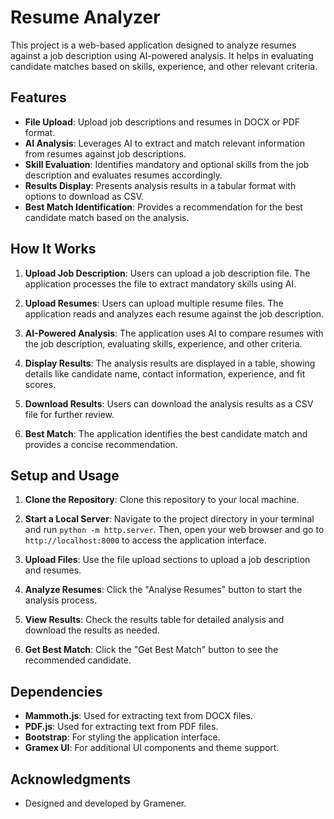 # Resume Analyzer

This project is a web-based application designed to analyze resumes against a job description using AI-powered analysis. It helps in evaluating candidate matches based on skills, experience, and other relevant criteria.

## Features

- **File Upload**: Upload job descriptions and resumes in DOCX or PDF format.
- **AI Analysis**: Leverages AI to extract and match relevant information from resumes against job descriptions.
- **Skill Evaluation**: Identifies mandatory and optional skills from the job description and evaluates resumes accordingly.
- **Results Display**: Presents analysis results in a tabular format with options to download as CSV.
- **Best Match Identification**: Provides a recommendation for the best candidate match based on the analysis.

## How It Works

1. **Upload Job Description**: Users can upload a job description file. The application processes the file to extract mandatory skills using AI.

2. **Upload Resumes**: Users can upload multiple resume files. The application reads and analyzes each resume against the job description.

3. **AI-Powered Analysis**: The application uses AI to compare resumes with the job description, evaluating skills, experience, and other criteria.

4. **Display Results**: The analysis results are displayed in a table, showing details like candidate name, contact information, experience, and fit scores.

5. **Download Results**: Users can download the analysis results as a CSV file for further review.

6. **Best Match**: The application identifies the best candidate match and provides a concise recommendation.

## Setup and Usage

1. **Clone the Repository**: Clone this repository to your local machine.

2. **Start a Local Server**: Navigate to the project directory in your terminal and run `python -m http.server`. Then, open your web browser and go to `http://localhost:8000` to access the application interface.

3. **Upload Files**: Use the file upload sections to upload a job description and resumes.

4. **Analyze Resumes**: Click the "Analyse Resumes" button to start the analysis process.

5. **View Results**: Check the results table for detailed analysis and download the results as needed.

6. **Get Best Match**: Click the "Get Best Match" button to see the recommended candidate.

## Dependencies

- **Mammoth.js**: Used for extracting text from DOCX files.
- **PDF.js**: Used for extracting text from PDF files.
- **Bootstrap**: For styling the application interface.
- **Gramex UI**: For additional UI components and theme support.

## Acknowledgments

- Designed and developed by Gramener.
